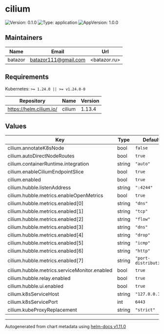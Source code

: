 # cilium

![Version: 0.1.0](https://img.shields.io/badge/Version-0.1.0-informational?style=flat-square) ![Type: application](https://img.shields.io/badge/Type-application-informational?style=flat-square) ![AppVersion: 1.0.0](https://img.shields.io/badge/AppVersion-1.0.0-informational?style=flat-square)

## Maintainers

| Name | Email | Url |
| ---- | ------ | --- |
| batazor | <batazor111@gmail.com> | <batazor.ru> |

## Requirements

Kubernetes: `>= 1.24.0 || >= v1.24.0-0`

| Repository | Name | Version |
|------------|------|---------|
| https://helm.cilium.io/ | cilium | 1.13.4 |

## Values

| Key | Type | Default | Description |
|-----|------|---------|-------------|
| cilium.annotateK8sNode | bool | `false` |  |
| cilium.autoDirectNodeRoutes | bool | `true` |  |
| cilium.containerRuntime.integration | string | `"auto"` |  |
| cilium.enableCiliumEndpointSlice | bool | `true` |  |
| cilium.enabled | bool | `true` |  |
| cilium.hubble.listenAddress | string | `":4244"` |  |
| cilium.hubble.metrics.enableOpenMetrics | bool | `true` |  |
| cilium.hubble.metrics.enabled[0] | string | `"dns"` |  |
| cilium.hubble.metrics.enabled[1] | string | `"tcp"` |  |
| cilium.hubble.metrics.enabled[2] | string | `"flow"` |  |
| cilium.hubble.metrics.enabled[3] | string | `"dns"` |  |
| cilium.hubble.metrics.enabled[4] | string | `"drop"` |  |
| cilium.hubble.metrics.enabled[5] | string | `"icmp"` |  |
| cilium.hubble.metrics.enabled[6] | string | `"http"` |  |
| cilium.hubble.metrics.enabled[7] | string | `"port-distribution"` |  |
| cilium.hubble.metrics.serviceMonitor.enabled | bool | `true` |  |
| cilium.hubble.relay.enabled | bool | `true` |  |
| cilium.hubble.ui.enabled | bool | `true` |  |
| cilium.k8sServiceHost | string | `"127.0.0.1"` |  |
| cilium.k8sServicePort | int | `6443` |  |
| cilium.kubeProxyReplacement | string | `"strict"` |  |

----------------------------------------------
Autogenerated from chart metadata using [helm-docs v1.11.0](https://github.com/norwoodj/helm-docs/releases/v1.11.0)
